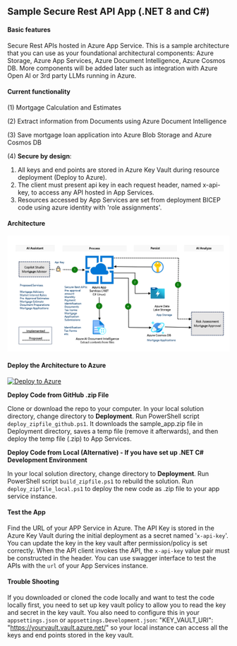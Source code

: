 

## Sample Secure Rest API App (.NET 8 and C#)

#### Basic features 

Secure Rest APIs hosted in Azure App Service. This is a sample architecture that you can use as your foundational architectural components: Azure Storage, Azure App Services, Azure Document Intelligence, Azure Cosmos DB. More components will be added later such as integration with Azure Open AI or 3rd party LLMs running in Azure. 

#### Current functionality 

(1) Mortgage Calculation and Estimates

(2) Extract information from Documents using Azure Document Intelligence 

(3) Save mortgage loan application into Azure Blob Storage and Azure Cosmos DB

(4) **Secure by design**: 

1. All keys and end points are stored in Azure Key Vault during resource deployment (Deploy to Azure).
2. The client must present api key in each request header, named x-api-key, to access any API hosted in App Services. 
3. Resources accessed by App Services are set from deployment BICEP code using azure identity with 'role assignments'. 

#### Architecture 

![Architecture](./Deployment/images/secure-rest-api-app-arch.png)

#### Deploy the Architecture to Azure  

[![Deploy to Azure](https://aka.ms/deploytoazurebutton)](https://portal.azure.com/#create/Microsoft.Template/uri/https%3A%2F%2Fraw.githubusercontent.com%2Fgailzmicrosoft%2FSampleSecureApiApp%2Fmain%2FDeployment%2Fmain.json)

**Deploy Code from GitHub .zip File**

Clone or download the repo to your computer. In your local solution directory, change directory to **Deployment**. Run PowerShell script `deploy_zipfile_github.ps1`. It downloads the sample_app.zip file in Deployment directory, saves a temp file (remove it afterwards), and then deploy the temp file (.zip) to App Services.  

**Deploy Code from Local (Alternative) - If you have set up .NET C# Development Environment**

In your local solution directory, change directory to **Deployment**. Run PowerShell script `build_zipfile.ps1` to rebuild the solution. Run `deploy_zipfile_local.ps1`  to deploy the new code as .zip file to your app service instance. 

#### **Test the App**

Find the URL of your APP Service in Azure. The API Key is stored in the Azure Key Vault during the initial deployment as a secret named '`x-api-key`'. You can update the key in the key vault after permission/policy is set correctly. When the API client invokes the API, the `x-api-key` value pair must be constructed in the header. You can use swagger interface to test the APIs with the `url` of your App Services instance. 

#### **Trouble Shooting**

If you downloaded or cloned the code locally and want to test the code locally first, you need to set up key vault policy to allow you to read the key and secret in the key vault. You also need to configure this in your `appsettings.json` or `appsettings.Development.json`: "KEY_VAULT_URI": "https://yourvault.vault.azure.net/" so your local instance can access all the keys and end points stored in the key vault. 

